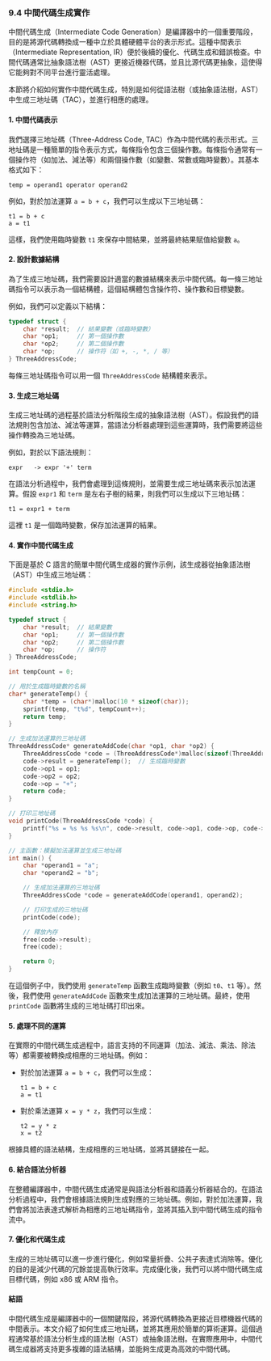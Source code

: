 ### 9.4 中間代碼生成實作

中間代碼生成（Intermediate Code Generation）是編譯器中的一個重要階段，目的是將源代碼轉換成一種中立於具體硬體平台的表示形式。這種中間表示（Intermediate Representation, IR）便於後續的優化、代碼生成和錯誤檢查。中間代碼通常比抽象語法樹（AST）更接近機器代碼，並且比源代碼更抽象，這使得它能夠對不同平台進行靈活處理。

本節將介紹如何實作中間代碼生成，特別是如何從語法樹（或抽象語法樹，AST）中生成三地址碼（TAC），並進行相應的處理。

#### 1. 中間代碼表示

我們選擇三地址碼（Three-Address Code, TAC）作為中間代碼的表示形式。三地址碼是一種簡單的指令表示方式，每條指令包含三個操作數。每條指令通常有一個操作符（如加法、減法等）和兩個操作數（如變數、常數或臨時變數）。其基本格式如下：

```
temp = operand1 operator operand2
```

例如，對於加法運算 `a = b + c`，我們可以生成以下三地址碼：

```
t1 = b + c
a = t1
```

這樣，我們使用臨時變數 `t1` 來保存中間結果，並將最終結果賦值給變數 `a`。

#### 2. 設計數據結構

為了生成三地址碼，我們需要設計適當的數據結構來表示中間代碼。每一條三地址碼指令可以表示為一個結構體，這個結構體包含操作符、操作數和目標變數。

例如，我們可以定義以下結構：

```c
typedef struct {
    char *result;  // 結果變數（或臨時變數）
    char *op1;     // 第一個操作數
    char *op2;     // 第二個操作數
    char *op;      // 操作符（如 +, -, *, / 等）
} ThreeAddressCode;
```

每條三地址碼指令可以用一個 `ThreeAddressCode` 結構體來表示。

#### 3. 生成三地址碼

生成三地址碼的過程基於語法分析階段生成的抽象語法樹（AST）。假設我們的語法規則包含加法、減法等運算，當語法分析器處理到這些運算時，我們需要將這些操作轉換為三地址碼。

例如，對於以下語法規則：

```
expr   -> expr '+' term
```

在語法分析過程中，我們會處理到這條規則，並需要生成三地址碼來表示加法運算。假設 `expr1` 和 `term` 是左右子樹的結果，則我們可以生成以下三地址碼：

```
t1 = expr1 + term
```

這裡 `t1` 是一個臨時變數，保存加法運算的結果。

#### 4. 實作中間代碼生成

下面是基於 C 語言的簡單中間代碼生成器的實作示例，該生成器從抽象語法樹（AST）中生成三地址碼：

```c
#include <stdio.h>
#include <stdlib.h>
#include <string.h>

typedef struct {
    char *result;  // 結果變數
    char *op1;     // 第一個操作數
    char *op2;     // 第二個操作數
    char *op;      // 操作符
} ThreeAddressCode;

int tempCount = 0;

// 用於生成臨時變數的名稱
char* generateTemp() {
    char *temp = (char*)malloc(10 * sizeof(char));
    sprintf(temp, "t%d", tempCount++);
    return temp;
}

// 生成加法運算的三地址碼
ThreeAddressCode* generateAddCode(char *op1, char *op2) {
    ThreeAddressCode *code = (ThreeAddressCode*)malloc(sizeof(ThreeAddressCode));
    code->result = generateTemp();  // 生成臨時變數
    code->op1 = op1;
    code->op2 = op2;
    code->op = "+";
    return code;
}

// 打印三地址碼
void printCode(ThreeAddressCode *code) {
    printf("%s = %s %s %s\n", code->result, code->op1, code->op, code->op2);
}

// 主函數：模擬加法運算並生成三地址碼
int main() {
    char *operand1 = "a";
    char *operand2 = "b";

    // 生成加法運算的三地址碼
    ThreeAddressCode *code = generateAddCode(operand1, operand2);

    // 打印生成的三地址碼
    printCode(code);

    // 釋放內存
    free(code->result);
    free(code);

    return 0;
}
```

在這個例子中，我們使用 `generateTemp` 函數生成臨時變數（例如 `t0`、`t1` 等）。然後，我們使用 `generateAddCode` 函數來生成加法運算的三地址碼。最終，使用 `printCode` 函數將生成的三地址碼打印出來。

#### 5. 處理不同的運算

在實際的中間代碼生成過程中，語言支持的不同運算（加法、減法、乘法、除法等）都需要被轉換成相應的三地址碼。例如：

- 對於加法運算 `a = b + c`，我們可以生成：
  
  ```
  t1 = b + c
  a = t1
  ```

- 對於乘法運算 `x = y * z`，我們可以生成：
  
  ```
  t2 = y * z
  x = t2
  ```

根據具體的語法結構，生成相應的三地址碼，並將其鏈接在一起。

#### 6. 結合語法分析器

在整體編譯器中，中間代碼生成通常是與語法分析器和語義分析器結合的。在語法分析過程中，我們會根據語法規則生成對應的三地址碼。例如，對於加法運算，我們會將加法表達式解析為相應的三地址碼指令，並將其插入到中間代碼生成的指令流中。

#### 7. 優化和代碼生成

生成的三地址碼可以進一步進行優化，例如常量折疊、公共子表達式消除等。優化的目的是減少代碼的冗餘並提高執行效率。完成優化後，我們可以將中間代碼生成目標代碼，例如 x86 或 ARM 指令。

#### 結語

中間代碼生成是編譯器中的一個關鍵階段，將源代碼轉換為更接近目標機器代碼的中間表示。本文介紹了如何生成三地址碼，並將其應用於簡單的算術運算。這個過程通常基於語法分析生成的語法樹（AST）或抽象語法樹。在實際應用中，中間代碼生成器將支持更多複雜的語法結構，並能夠生成更為高效的中間代碼。